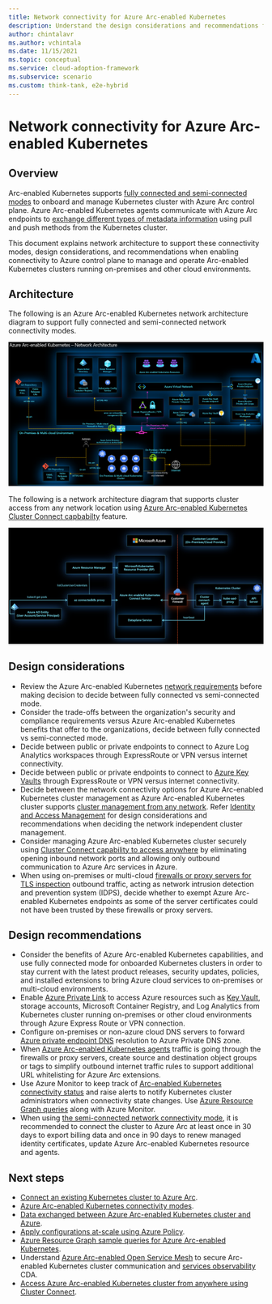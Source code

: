 ```yaml
---
title: Network connectivity for Azure Arc-enabled Kubernetes
description: Understand the design considerations and recommendations for network connectivity of Arc-enabled Kubernetes.
author: chintalavr
ms.author: vchintala
ms.date: 11/15/2021
ms.topic: conceptual
ms.service: cloud-adoption-framework
ms.subservice: scenario
ms.custom: think-tank, e2e-hybrid
---
```


# Network connectivity for Azure Arc-enabled Kubernetes

## Overview

Arc-enabled Kubernetes supports [fully connected and semi-connected modes](/azure/azure-arc/kubernetes/conceptual-connectivity-modes#understand-connectivity-modes) to onboard and manage Kubernetes cluster with Azure Arc control plane. Azure Arc-enabled Kubernetes agents communicate with Azure Arc endpoints to [exchange different types of metadata information](/azure/azure-arc/kubernetes/conceptual-data-exchange) using pull and push methods from the Kubernetes cluster. 

This document explains network architecture to support these connectivity modes, design considerations, and recommendations when enabling connectivity to Azure control plane to manage and operate Arc-enabled Kubernetes clusters running on-premises and other cloud environments.

## Architecture

The following is an Azure Arc-enabled Kubernetes network architecture diagram to support fully connected and semi-connected network connectivity modes.

![Arc-enabled Kubernetes Network Architecture](./media/arc-enabled-kubernetes-network.png)

The following is a network architecture diagram that supports cluster access from any network location using [Azure Arc-enabled Kubernetes Cluster Connect capbabilty](/azure/azure-arc/kubernetes/conceptual-cluster-connect) feature.

![Arc-enabled Kubernetes Cluster Connect Network Architecture](./media/conceptual-cluster-connect.png)

## Design considerations

- Review the Azure Arc-enabled Kubernetes [network requirements](/azure/azure-arc/kubernetes/quickstart-connect-cluster?tabs=azure-cli#meet-network-requirements) before making decision to decide between fully connected vs semi-connected mode.
- Consider the trade-offs between the organization's security and compliance requirements versus Azure Arc-enabled Kubernetes benefits that offer to the organizations, decide between fully connected vs semi-connected mode.
- Decide between public or private endpoints to connect to Azure Log Analytics workspaces through ExpressRoute or VPN versus internet connectivity.
- Decide between public or private endpoints to connect to [Azure Key Vaults](/azure/azure-arc/kubernetes/tutorial-akv-secrets-provider) through ExpressRoute or VPN versus internet connectivity.
- Decide between the network connectivity options for Azure Arc-enabled Kubernetes cluster management as Azure Arc-enabled Kubernetes cluster supports [cluster management from any network](/azure/azure-arc/kubernetes/conceptual-cluster-connect). Refer [Identity and Access Management](./identity-access-management.md) for design considerations and recommendations when deciding the network independent cluster management.
- Consider managing Azure Arc-enabled Kubernetes cluster securely using [Cluster Connect capability to access anywhere](/azure/azure-arc/kubernetes/conceptual-cluster-connect) by eliminating opening inbound network ports and allowing only outbound communication to Azure Arc services in Azure.
- When using on-premises or multi-cloud [firewalls or proxy servers for TLS inspection](/azure/firewall/premium-features#tls-inspection) outbound traffic, acting as network intrusion detection and prevention system (IDPS), decide whether to exempt Azure Arc-enabled Kubernetes endpoints as some of the server certificates could not have been trusted by these firewalls or proxy servers.

## Design recommendations

- Consider the benefits of Azure Arc-enabled Kubernetes capabilities, and use fully connected mode for onboarded Kubernetes clusters in order to stay current with the latest product releases, security updates, policies, and installed extensions to bring Azure cloud services to on-premises or multi-cloud environments.
- Enable [Azure Private Link](/azure/azure-monitor/logs/private-link-security) to access Azure resources such as [Key Vault](/azure/azure-arc/kubernetes/tutorial-akv-secrets-provider), storage accounts, Microsoft Container Registry, and Log Analytics from Kubernetes cluster running on-premises or other cloud environments through Azure Express Route or VPN connection.
- Configure on-premises or non-azure cloud DNS servers to forward [Azure private endpoint DNS](/azure/private-link/private-endpoint-dns#on-premises-workloads-using-a-dns-forwarder) resolution to Azure Private DNS zone.
- When [Azure Arc-enabled Kubernetes agents](/azure/azure-arc/kubernetes/conceptual-agent-overview) traffic is going through the firewalls or proxy servers, create source and destination object groups or tags to simplify outbound internet traffic rules to support additional URL whitelisting for Azure Arc extensions.
- Use Azure Monitor to keep track of [Arc-enabled Kubernetes connectivity status](/azure-arc/kubernetes/conceptual-connectivity-modes#connectivity-status) and raise alerts to notify Kubernetes cluster administrators when connectivity state changes. Use [Azure Resource Graph queries](/azure/azure-arc/kubernetes/resource-graph-samples?tabs=azure-cli) along with Azure Monitor.
- When using [the semi-connected network connectivity mode](/azure/azure-arc/kubernetes/conceptual-connectivity-modes#understand-connectivity-modes), it is recommended to connect the cluster to Azure Arc at least once in 30 days to export billing data and once in 90 days to renew managed identity certificates, update Azure Arc-enabled Kubernetes resource and agents.

## Next steps

- [Connect an existing Kubernetes cluster to Azure Arc](/azure/azure-arc/kubernetes/quickstart-connect-cluster?tabs=azure-cli).
- [Azure Arc-enabled Kubernetes connectivity modes](/azure/azure-arc/kubernetes/conceptual-connectivity-modes).
- [Data exchanged between Azure Arc-enabled Kubernetes cluster and Azure](/azure/azure-arc/kubernetes/conceptual-data-exchange).
- [Apply configurations at-scale using Azure Policy](/azure/azure-arc/kubernetes/use-azure-policy).
- [Azure Resource Graph sample queries for Azure Arc-enabled Kubernetes](/azure/azure-arc/kubernetes/resource-graph-samples?tabs=azure-cli).
- Understand [Azure Arc-enabled Open Service Mesh](/azure/azure-arc/kubernetes/tutorial-arc-enabled-open-service-mesh) to secure Arc-enabled Kubernetes cluster communication and [services observability](./services-observability.md) CDA.
- [Access Azure Arc-enabled Kubernetes cluster from anywhere using Cluster Connect](/azure/azure-arc/kubernetes/conceptual-cluster-connect).

